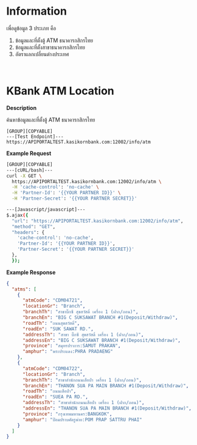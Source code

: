 ﻿# **Information**

เพื่อดูข้อมูล 3 ประเภท คือ

1. ข้อมูลและที่ตั้งตู้ ATM ธนาคารกสิกรไทย
2. ข้อมูลและที่ตั้งสาขาธนาคารกสิกรไทย
3. อัตราแลกเปลี่ยนต่างประเทศ

<br />

# KBank ATM Location

**Description**

ค้นหาข้อมูลและที่ตั้งตู้ ATM ธนาคารกสิกรไทย

```code
[GROUP][COPYABLE]
---[Test Endpoint]---
https://APIPORTALTEST.kasikornbank.com:12002/info/atm
```

**Example Request**

```bash
[GROUP][COPYABLE]
---[cURL/bash]---
curl -X GET \
  https://APIPORTALTEST.kasikornbank.com:12002/info/atm \
  -H 'cache-control': 'no-cache' \
  -H 'Partner-Id': '{{YOUR PARTNER ID}}' \
  -H 'Partner-Secret': '{{YOUR PARTNER SECRET}}'

---[Javascript/javascript]---
$.ajax({
  "url": "https://APIPORTALTEST.kasikornbank.com:12002/info/atm",
  "method": "GET",
  "headers": {
    'cache-control': 'no-cache',
    'Partner-Id': '{{YOUR PARTNER ID}}',
    'Partner-Secret': '{{YOUR PARTNER SECRET}}'
  },
  });
```

**Example Response**

```json
{
  "atms": [
    {
      "atmCode": "CDM04721",
      "locationGr": "Branch",
      "branchTh": "สาขาบิ๊กซี สุขสวัสดิ์ เครื่อง 1 (ฝาก/ถอน)",
      "branchEn": "BIG C SUKSAWAT BRANCH #1(Deposit/Withdraw)",
      "roadTh": "ถนนสุขสวัสดิ์",
      "roadEn": "SUK SAWAT RD.",
      "addressTh": "สาขา บิ๊กซี สุขสวัสดิ์ เครื่อง 1 (ฝาก/ถอน)",
      "addressEn": "BIG C SUKSAWAT BRANCH #1(Deposit/Withdraw)",
      "province": "สมุทรปราการ:SAMUT PRAKAN",
      "amphur": "พระประแดง:PHRA PRADAENG"
    },
    {
      "atmCode": "CDM04722",
      "locationGr": "Branch",
      "branchTh": "สาขาสำนักถนนเสือป่า เครื่อง 1 (ฝาก/ถอน)",
      "branchEn": "THANON SUA PA MAIN BRANCH #1(Deposit/Withdraw)",
      "roadTh": "ถนนเสือป่า",
      "roadEn": "SUEA PA RD.",
      "addressTh": "สาขาสำนักถนนเสือป่า เครื่อง 1 (ฝาก/ถอน)",
      "addressEn": "THANON SUA PA MAIN BRANCH #1(Deposit/Withdraw)",
      "province": "กรุงเทพมหานคร:BANGKOK",
      "amphur": "ป้อมปราบศัตรูพ่าย:POM PRAP SATTRU PHAI"
    }
  ]
}
```

